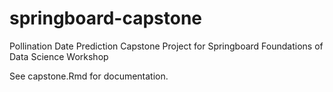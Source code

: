 # springboard-capstone

Pollination Date Prediction
Capstone Project for Springboard Foundations of Data Science Workshop

See capstone.Rmd for documentation.
